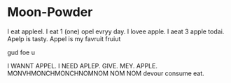 # Moon-Powder

I eat appleel. I eat 1 (one) opel evryy day. I lovee apple. I aeat 3 apple todai. Apelp is tasty. Appel is my favruit fruiut

gud foe u

I WANNT APPEL. I NEED APLEP. GIVE. MEY. APPLE. MONVHMONCHMONCHNOMNOM NOM NOM devour consume eat.
